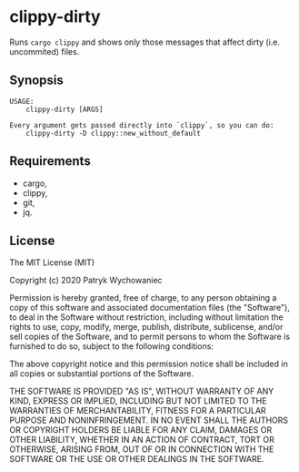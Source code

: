 # clippy-dirty

Runs `cargo clippy` and shows only those messages that affect dirty (i.e. uncommited) files.

## Synopsis

```
USAGE:
    clippy-dirty [ARGS]

Every argument gets passed directly into `clippy`, so you can do:
    clippy-dirty -D clippy::new_without_default
```

## Requirements

- cargo,
- clippy,
- git,
- jq.

## License

The MIT License (MIT)

Copyright (c) 2020 Patryk Wychowaniec

Permission is hereby granted, free of charge, to any person obtaining a copy of this software and associated documentation files (the "Software"), to deal in the Software without restriction, including without limitation the rights to use, copy, modify, merge, publish, distribute, sublicense, and/or sell copies of the Software, and to permit persons to whom the Software is furnished to do so, subject to the following conditions:

The above copyright notice and this permission notice shall be included in all copies or substantial portions of the Software.

THE SOFTWARE IS PROVIDED "AS IS", WITHOUT WARRANTY OF ANY KIND, EXPRESS OR IMPLIED, INCLUDING BUT NOT LIMITED TO THE WARRANTIES OF MERCHANTABILITY, FITNESS FOR A PARTICULAR PURPOSE AND NONINFRINGEMENT. IN NO EVENT SHALL THE AUTHORS OR COPYRIGHT HOLDERS BE LIABLE FOR ANY CLAIM, DAMAGES OR OTHER LIABILITY, WHETHER IN AN ACTION OF CONTRACT, TORT OR OTHERWISE, ARISING FROM, OUT OF OR IN CONNECTION WITH THE SOFTWARE OR THE USE OR OTHER DEALINGS IN THE SOFTWARE.
